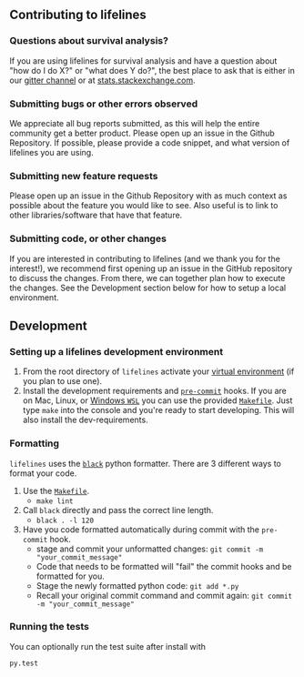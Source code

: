 ## Contributing to lifelines


### Questions about survival analysis?
If you are using lifelines for survival analysis and have a question about "how do I do X?" or "what does Y do?", the best place to ask that is either in our [gitter channel](https://gitter.im/python-lifelines/Lobby) or at [stats.stackexchange.com](https://stats.stackexchange.com/).


### Submitting bugs or other errors observed

We appreciate all bug reports submitted, as this will help the entire community get a better product. Please open up an issue in the Github Repository. If possible, please provide a code snippet, and what version of lifelines you are using.


### Submitting new feature requests

Please open up an issue in the Github Repository with as much context as possible about the feature you would like to see. Also useful is to link to other libraries/software that have that feature.


### Submitting code, or other changes

If you are interested in contributing to lifelines (and we thank you for the interest!), we recommend first opening up an issue in the GitHub repository to discuss the changes. From there, we can together plan how to execute the changes. See the Development section below for how to setup a local environment.

## Development

### Setting up a lifelines development environment

1. From the root directory of `lifelines` activate your [virtual environment](https://realpython.com/python-virtual-environments-a-primer/) (if you plan to use one).
2. Install the development requirements and [`pre-commit`](https://pre-commit.com) hooks. If you are on Mac, Linux, or [Windows `WSL`](https://docs.microsoft.com/en-us/windows/wsl/faq) you can use the provided [`Makefile`](https://github.com/CamDavidsonPilon/lifelines/blob/master/Makefile). Just type `make` into the console and you're ready to start developing. This will also install the dev-requirements.

### Formatting

`lifelines` uses the [`black`](https://github.com/ambv/black) python formatter.
There are 3 different ways to format your code.
1. Use the [`Makefile`](https://github.com/CamDavidsonPilon/lifelines/blob/master/Makefile).
   * `make lint`
2. Call `black` directly and pass the correct line length.
   * `black . -l 120`
3. Have you code formatted automatically during commit with the `pre-commit` hook.
   * stage and commit your unformatted changes: `git commit -m "your_commit_message"`
   * Code that needs to be formatted will "fail" the commit hooks and be formatted for you.
   * Stage the newly formatted python code: `git add *.py`
   * Recall your original commit command and commit again: `git commit -m "your_commit_message"`

### Running the tests

You can optionally run the test suite after install with

    py.test
